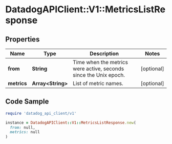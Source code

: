 # DatadogAPIClient::V1::MetricsListResponse

## Properties

| Name | Type | Description | Notes |
| ---- | ---- | ----------- | ----- |
| **from** | **String** | Time when the metrics were active, seconds since the Unix epoch. | [optional] |
| **metrics** | **Array&lt;String&gt;** | List of metric names. | [optional] |

## Code Sample

```ruby
require 'datadog_api_client/v1'

instance = DatadogAPIClient::V1::MetricsListResponse.new(
  from: null,
  metrics: null
)
```

